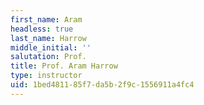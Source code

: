 ```yaml
---
first_name: Aram
headless: true
last_name: Harrow
middle_initial: ''
salutation: Prof.
title: Prof. Aram Harrow
type: instructor
uid: 1bed4811-85f7-da5b-2f9c-1556911a4fc4
---
```

